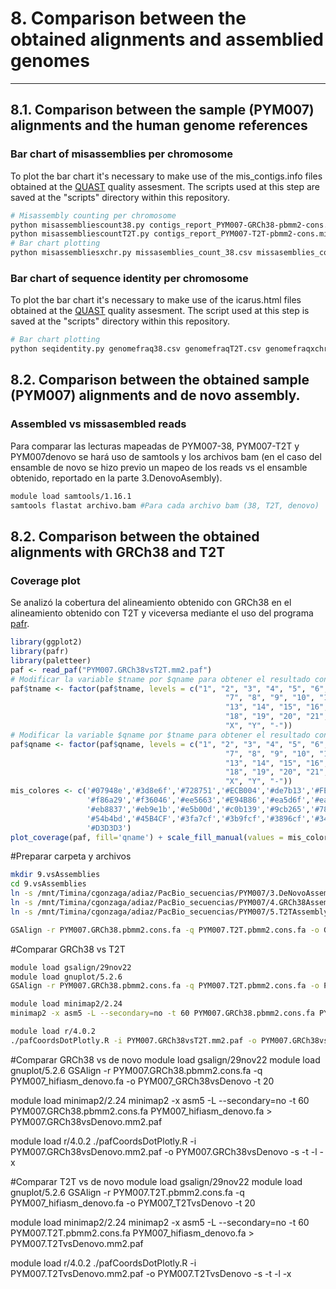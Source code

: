 # 8. Comparison between the obtained alignments and assemblied genomes 
***

## 8.1. Comparison between the sample (PYM007) alignments and the human genome references 

### Bar chart of misassemblies per chromosome
To plot the bar chart it's necessary to make use of the mis_contigs.info files obtained at the [QUAST](https://quast.sourceforge.net/) quality assesment. The scripts used at this step are saved at the "scripts" directory within this repository. 
```bash
# Misassembly counting per chromosome 
python misassembliescount38.py contigs_report_PYM007-GRCh38-pbmm2-cons.mis_contigs.info
python misassembliescountT2T.py contigs_report_PYM007-T2T-pbmm2-cons.mis_contigs.info
# Bar chart plotting
python misassembliesxchr.py missasemblies_count_38.csv missasemblies_count_T2T.csv misassembliesxchrplot.png
```
### Bar chart of sequence identity per chromosome
To plot the bar chart it's necessary to make use of the icarus.html files obtained at the [QUAST](https://quast.sourceforge.net/) quality assesment. The script used at this step is saved at the "scripts" directory within this repository. 
```bash
# Bar chart plotting
python seqidentity.py genomefraq38.csv genomefraqT2T.csv genomefraqxchrplot.png
```

## 8.2. Comparison between the obtained sample (PYM007) alignments and de novo assembly. 

### Assembled vs missasembled reads
Para comparar las lecturas mapeadas de PYM007-38, PYM007-T2T y PYM007denovo se hará uso de samtools y los archivos bam (en el caso del ensamble de novo se hizo previo un mapeo de los reads vs el ensamble obtenido, reportado en la parte 3.DenovoAsembly). 
```bash
module load samtools/1.16.1
samtools flastat archivo.bam #Para cada archivo bam (38, T2T, denovo)
```

## 8.2. Comparison between the obtained alignments with GRCh38 and T2T  

### Coverage plot
Se analizó la cobertura del alineamiento obtenido con GRCh38 en el alineamiento obtenido con T2T y viceversa mediante el uso del programa [pafr](https://github.com/dwinter/pafr).
```R
library(ggplot2)
library(pafr)
library(paletteer)
paf <- read_paf("PYM007.GRCh38vsT2T.mm2.paf")
# Modificar la variable $tname por $qname para obtener el resultado contrario
paf$tname <- factor(paf$tname, levels = c("1", "2", "3", "4", "5", "6",
                                                "7", "8", "9", "10", "11", "12",
                                                "13", "14", "15", "16", "17", 
                                                "18", "19", "20", "21", "22", 
                                                "X", "Y", "-"))
# Modificar la variable $qname por $tname para obtener el resultado contrario
paf$qname <- factor(paf$qname, levels = c("1", "2", "3", "4", "5", "6", 
                                                "7", "8", "9", "10", "11", "12",
                                                "13", "14", "15", "16", "17",
                                                "18", "19", "20", "21", "22", 
                                                "X", "Y", "-"))
mis_colores <- c('#07948e','#3d8e6f','#728751','#ECB004','#de7b13','#FE7701',
                 '#f86a29','#f36046','#ee5663','#E94B86','#ea5d6f','#ea7353',
                 '#eb8837','#eb9e1b','#e5b00d','#c0b139','#9cb265','#78b391',
                 '#54b4bd','#45B4CF','#3fa7cf','#3b9fcf','#3896cf','#348ecf',
                 '#D3D3D3')
plot_coverage(paf, fill='qname') + scale_fill_manual(values = mis_colores)
```



#Preparar carpeta y archivos
```bash
mkdir 9.vsAssemblies
cd 9.vsAssemblies 
ln -s /mnt/Timina/cgonzaga/adiaz/PacBio_secuencias/PYM007/3.DeNovoAssembly/PYM007_hifiasm_denovo.fa .
ln -s /mnt/Timina/cgonzaga/adiaz/PacBio_secuencias/PYM007/4.GRCh38Assembly/PYM007.GRCh38.pbmm2.cons.fa .
ln -s /mnt/Timina/cgonzaga/adiaz/PacBio_secuencias/PYM007/5.T2TAssembly/PYM007.T2T.pbmm2.cons.fa .
```
```bash
GSAlign -r PYM007.GRCh38.pbmm2.cons.fa -q PYM007.T2T.pbmm2.cons.fa -o GS/PYM007_GRCh38vsT2T -t 20
```

#Comparar GRCh38 vs T2T
```bash
module load gsalign/29nov22
module load gnuplot/5.2.6
GSAlign -r PYM007.GRCh38.pbmm2.cons.fa -q PYM007.T2T.pbmm2.cons.fa -o PYM007_GRCh38vsT2T -t 20
```
```bash
module load minimap2/2.24
minimap2 -x asm5 -L --secondary=no -t 60 PYM007.GRCh38.pbmm2.cons.fa PYM007.T2T.pbmm2.cons.fa > PYM007.GRCh38vsT2T.mm2.paf
```
```bash
module load r/4.0.2
./pafCoordsDotPlotly.R -i PYM007.GRCh38vsT2T.mm2.paf -o PYM007.GRCh38vsT2T -s -t -l -x
```

#Comparar GRCh38 vs de novo
module load gsalign/29nov22
module load gnuplot/5.2.6
GSAlign -r PYM007.GRCh38.pbmm2.cons.fa -q PYM007_hifiasm_denovo.fa -o PYM007_GRCh38vsDenovo -t 20

module load minimap2/2.24
minimap2 -x asm5 -L --secondary=no -t 60 PYM007.GRCh38.pbmm2.cons.fa PYM007_hifiasm_denovo.fa > PYM007.GRCh38vsDenovo.mm2.paf

module load r/4.0.2
./pafCoordsDotPlotly.R -i PYM007.GRCh38vsDenovo.mm2.paf -o PYM007.GRCh38vsDenovo -s -t -l -x

#Comparar T2T vs de novo
module load gsalign/29nov22
module load gnuplot/5.2.6
GSAlign -r PYM007.T2T.pbmm2.cons.fa -q PYM007_hifiasm_denovo.fa -o PYM007_T2TvsDenovo -t 20

module load minimap2/2.24
minimap2 -x asm5 -L --secondary=no -t 60 PYM007.T2T.pbmm2.cons.fa PYM007_hifiasm_denovo.fa > PYM007.T2TvsDenovo.mm2.paf

module load r/4.0.2
./pafCoordsDotPlotly.R -i PYM007.T2TvsDenovo.mm2.paf -o PYM007.T2TvsDenovo -s -t -l -x

